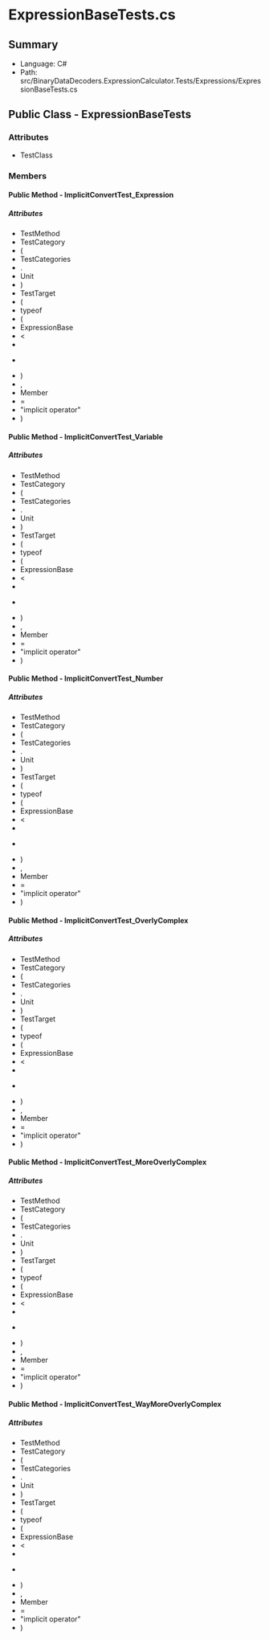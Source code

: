 ﻿# ExpressionBaseTests.cs

## Summary

* Language: C#
* Path: src/BinaryDataDecoders.ExpressionCalculator.Tests/Expressions/ExpressionBaseTests.cs

## Public Class - ExpressionBaseTests

### Attributes

 - TestClass

### Members

#### Public Method - ImplicitConvertTest_Expression

##### Attributes

 - TestMethod
 - TestCategory
 - (
 - TestCategories
 - .
 - Unit
 - )
 - TestTarget
 - (
 - typeof
 - (
 - ExpressionBase
 - <
 - 
 - >
 - )
 - ,
 - Member
 - =
 - "implicit operator"
 - )


#### Public Method - ImplicitConvertTest_Variable

##### Attributes

 - TestMethod
 - TestCategory
 - (
 - TestCategories
 - .
 - Unit
 - )
 - TestTarget
 - (
 - typeof
 - (
 - ExpressionBase
 - <
 - 
 - >
 - )
 - ,
 - Member
 - =
 - "implicit operator"
 - )


#### Public Method - ImplicitConvertTest_Number

##### Attributes

 - TestMethod
 - TestCategory
 - (
 - TestCategories
 - .
 - Unit
 - )
 - TestTarget
 - (
 - typeof
 - (
 - ExpressionBase
 - <
 - 
 - >
 - )
 - ,
 - Member
 - =
 - "implicit operator"
 - )


#### Public Method - ImplicitConvertTest_OverlyComplex

##### Attributes

 - TestMethod
 - TestCategory
 - (
 - TestCategories
 - .
 - Unit
 - )
 - TestTarget
 - (
 - typeof
 - (
 - ExpressionBase
 - <
 - 
 - >
 - )
 - ,
 - Member
 - =
 - "implicit operator"
 - )


#### Public Method - ImplicitConvertTest_MoreOverlyComplex

##### Attributes

 - TestMethod
 - TestCategory
 - (
 - TestCategories
 - .
 - Unit
 - )
 - TestTarget
 - (
 - typeof
 - (
 - ExpressionBase
 - <
 - 
 - >
 - )
 - ,
 - Member
 - =
 - "implicit operator"
 - )


#### Public Method - ImplicitConvertTest_WayMoreOverlyComplex

##### Attributes

 - TestMethod
 - TestCategory
 - (
 - TestCategories
 - .
 - Unit
 - )
 - TestTarget
 - (
 - typeof
 - (
 - ExpressionBase
 - <
 - 
 - >
 - )
 - ,
 - Member
 - =
 - "implicit operator"
 - )


